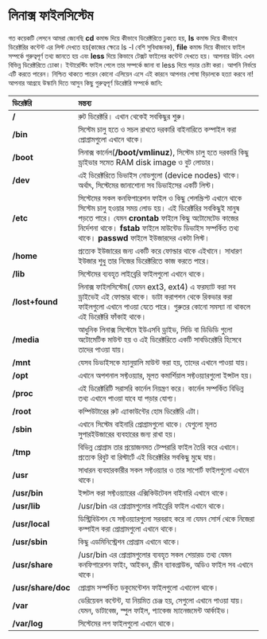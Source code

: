 # লিনাক্স ফাইলসিস্টেম

গত কয়েকটি লেসনে আমরা জেনেছি **cd** কমান্ড দিয়ে কীভাবে ডিরেক্টরিতে ঢুকতে হয়, **ls** কমান্ড দিয়ে কীভাবে ডিরেক্টরির কন্টেন্ট এর লিস্ট দেখতে হয়\(কাজের ক্ষেত্রে ls -l বেশি সুবিধাজনক\), **file** কমান্ড দিয়ে কীভাবে ফাইল সম্পর্কে গুরুত্বপূর্ণ তথ্য জানতে হয় এবং **less** দিয়ে কিভাবে টেক্সট ফাইলের কন্টেন্ট দেখতে হয়। আপনার উচিৎ এখন বিভিন্ন ডিরেক্টরিতে ঢোকা। ইন্টারেস্টিং ফাইল পেলে তার সম্পর্কে জানা বা less দিয়ে পড়ার চেষ্টা করা। আপনি নির্ভয়ে এটি করতে পারেন। নিশ্চিত থাকতে পারেন কোনো এলিয়েন এসে এই কারনে আপনার পোষা বিড়ালকে হত্যা করবে না! আপনার আগ্রহে উস্কানি দিতে আসুন কিছু গুরুত্বপূর্ণ ডিরেক্টরি সম্পর্কে জানি:

| ডিরেক্টরি | মন্তব্য |
| :--- | :--- |
| **/** | রুট ডিরেক্টরি। এখান থেকেই সবকিছুর শুরু। |
| **/bin** | সিস্টেম চালু হতে ও সচল রাখতে দরকারি বাইনারিতে কম্পাইল করা প্রোগ্রামগুলো এখানে থাকে। |
| **/boot** | লিনাক্স কার্নেল\(**/boot/vmlinuz**\), সিস্টেম চালু হতে দরকারি কিছু ড্রাইভার সমেত RAM disk image ও বুট লোডার। |
| **/dev** | এই ডিরেক্টরিতে ডিভাইস নোডগুলো \(device nodes\) থাকে। অর্থাৎ, সিস্টেমের জানাশোনা সব ডিভাইসের একটি লিস্ট। |
| **/etc** | সিস্টেমের সকল কনফিগারেশন ফাইল ও কিছু শেলস্ক্রিপ্ট এখানে থাকে সিস্টেম চালু হওয়ার সময় লোড হয়। এই ডিরেক্টরির সবকিছুই মানুষ পড়তে পারে। যেমন  **crontab** ফাইলে কিছু অটোমেটেড কাজের নির্দেশনা থাকে। **fstab** ফাইলে মাউন্টেড ডিভাইস সম্পর্কিত তথ্য থাকে। **passwd** ফাইলে ইউজারদের একটা লিস্ট। |
| **/home** | প্রত্যেক ইউজারের জন্য একটি করে ফোল্ডার থাকে এইখানে। সাধারণ ইউজার শুধু তার নিজের ডিরেক্টরিতে কাজ করতে পারে। |
| **/lib** | সিস্টেমের ব্যবহৃত লাইব্রেরি ফাইলগুলো এখানে থাকে। |
| **/lost+found** | লিনাক্স ফাইলসিস্টেম\( যেমন ext3, ext4\) এ ফরম্যাট করা সব ড্রাইভেই এই ফোল্ডার থাকে। ডাটা করাপশন থেকে রিকভার করা ফাইলগুলো এখানে পাওয়া যেতে পারে। গুরুতর কোনো সমস্যা না থাকলে এই ডিরেক্টরি ফাঁকাই থাকে। |
| **/media** | আধুনিক লিনাক্স সিস্টেমে ইউএসবি ড্রাইভ, সিডি বা ডিভিডি গুলো অটোমেটিক মাউন্ট হয় ও এই ডিরেক্টরিতে একটি সাবডিরেক্টরি হিসেবে তাদের পাওয়া যায়। |
| **/mnt** | যেসব ডিভাইসকে ম্যানুয়ালি মাউন্ট করা হয়, তাদের এখানে পাওয়া যায়। |
| **/opt** | এখানে অপশনাল সফ্টওয়্যার, মূলত কমার্শিয়াল সফ্টওয়্যারগুলো ইন্সটল হয়। |
| **/proc** | এই ডিরেক্টরিটি সরাসরি কার্নেল নিয়ন্ত্রণ করে। কার্নেল সম্পর্কিত বিভিন্ন তথ্য এখানে পাওয়া যাবে যা পড়ার যোগ্য। |
| **/root** | কম্পিউটারের রুট এ্যাকাউন্টের হোম ডিরেক্টরি এটা। |
| **/sbin** | এখানে সিস্টেম বাইনারি প্রোগ্রামগুলো থাকে। যেগুলো মূলত সুপারইউজারের ব্যবহারের জন্য রাখা হয়। |
| **/tmp** | বিভিন্ন প্রোগ্রাম তার প্রয়োজনমত টেম্পরারি ফাইল তৈরি করে এখানে। প্রত্যেক রিবুট বা রিস্টার্টে এই ডিরেক্টরির সবকিছু মুছে যায়। |
| **/usr** | সাধারন ব্যবহারকারীর সকল সফ্টওয়্যার ও তার সাপোর্ট ফাইলগুলো এখানে থাকে। |
| **/usr/bin** | ইন্সটল করা সফ্টওয়্যারের এক্সিকিউটেবল বাইনারি এখানে থাকে। |
| **/usr/lib** | /usr/bin এর প্রোগ্রামগুলোর লাইব্রেরি ফাইল এখানে থাকে। |
| **/usr/local** | ডিস্ট্রিবিউশন যে সফ্টওয়্যারগুলো সরবরাহ করে না যেমন সোর্স থেকে নিজেরা কম্পাইল করা প্রোগ্রামগুলো এখানে থাকে। |
| **/usr/sbin** | কিছু এডমিনিস্ট্রেশন প্রোগ্রাম এখানে থাকে। |
| **/usr/share** | /usr/bin এর প্রোগ্রামগুলোর ব্যবহৃত সকল শেয়ারড তথ্য যেমন কনফিগারেশন ফাইং, আইকন, স্ক্রীন ব্যাকগ্রাউন্ড, অডিও ফাইল সব এখানে থাকে। |
| **/usr/share/doc** | প্রোগ্রাম সম্পর্কিত ডকুমেন্টেশন ফাইলগুলো এখানেপ থাকে। |
| **/var** | ভেরিয়েবল কন্টেন্ট, যা নিয়মিত চেঞ্জ হয়, সেগুলো এখানে পাওয়া যায়। যেমন, ডাটাবেজ, স্পুল ফাইল, প্যাকেজ ম্যানেজমেন্ট আর্কাইভ। |
| **/var/log** | সিস্টেমের লগ ফাইলগুলো এখানে থাকে। |

